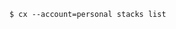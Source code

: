 <!-- usedin: [ _includes/_inlines/Toolbelt/common/introduction/introduction_multiple-account-support-v1.md] -->

```
$ cx --account=personal stacks list
```
